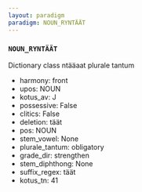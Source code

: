 ```yaml
---
layout: paradigm
paradigm: NOUN_RYNTÄÄT
---
```

### ` NOUN_RYNTÄÄT `

Dictionary class ntääaat plurale tantum
* harmony: front
* upos: NOUN
* kotus_av: J
* possessive: False
* clitics: False
* deletion: täät
* pos: NOUN
* stem_vowel: None
* plurale_tantum: obligatory
* grade_dir: strengthen
* stem_diphthong: None
* suffix_regex: täät
* kotus_tn: 41
